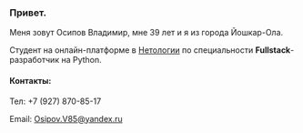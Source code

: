 ### Привет.

Меня зовут Осипов Владимир, мне 39 лет и я из города Йошкар-Ола.

Студент на онлайн-платформе в [Нетологии](https://netology.ru)
по специальности **Fullstack**-разработчик на Python.

#### Контакты:
Тел: +7 (927) 870-85-17

Email: Osipov.V85@yandex.ru
